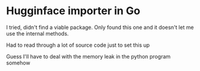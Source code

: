 # Hugginface importer in Go

I tried, didn't find a viable package. Only found this one and it doesn't let me use the internal methods.

Had to read through a lot of source code just to set this up

Guess I'll have to deal with the memory leak in the python program somehow